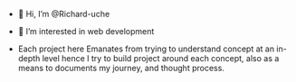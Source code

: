 - 👋 Hi, I’m @Richard-uche
- 👀 I’m interested in web development

- Each project here Emanates from trying to understand concept at an in-depth level hence I try to build project around each concept, also as a means to documents my journey, and thought process. 

<!---
Eberechi-uche/Eberechi-uche is a ✨ special ✨ repository because its `README.md` (this file) appears on your GitHub profile.
You can click the Preview link to take a look at your changes.
--->
